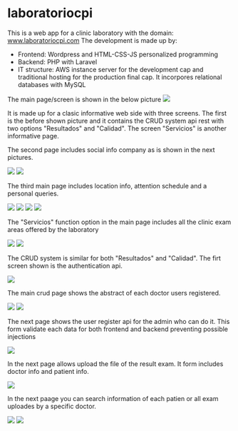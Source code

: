 # laboratoriocpi

This is a web app for a clinic laboratory with the domain: www.laboratoriocpi.com
The development is made up by:
  - Frontend: Wordpress and HTML-CSS-JS personalized programming
  - Backend: PHP with Laravel
  - IT structure: AWS instance server for the development cap and traditional hosting for the production final cap. It incorpores relational databases with MySQL

The main page/screen is shown in the below picture
![](Galeria/Screenshot1.png)


It is made up for a clasic informative web side with three screens. The first is the before shown picture and it contains the CRUD system api rest with two options "Resultados" and "Calidad". The screen "Servicios" is another informative page.

The second page includes social info company as is shown in the next pictures.

![](Galeria/Screenshot2.png)
![](Galeria/Screenshot3.png)

The third main page includes location info, attention schedule and a personal queries.

![](Galeria/Screenshot4.png)
![](Galeria/Screenshot5.png)
![](Galeria/Screenshot6.png)
![](Galeria/Screenshot7.png)

The "Servicios" function option in the main page includes all the clinic exam areas offered by the laboratory

![](Galeria/Screenshot8.png)
![](Galeria/Screenshot9.png)



The CRUD system is similar for both "Resultados" and "Calidad". The firt screen shown is the authentication api.

![](Galeria/Screenshot10.png)

The main crud page shows the abstract of each doctor users registered.

![](Galeria/Screenshot11.png)
![](Galeria/Screenshot12.png)

The next page shows the user register api for the admin who can do it. This form validate each data for both frontend and backend preventing possible injections

![](Galeria/Screenshot13.png)

In the next page allows upload the file of the result exam. It form includes doctor info and patient info.

![](Galeria/Screenshot14.png)

In the next paage you can search information of each patien or all exam uploades by a specific doctor.

![](Galeria/Screenshot15.png)
![](Galeria/Screenshot16.png)



